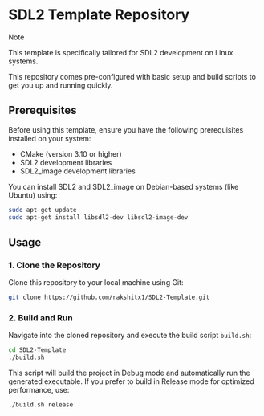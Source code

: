 # SDL2 Template Repository

> [!NOTE]
> This template is specifically tailored for SDL2 development on Linux systems.

This repository comes pre-configured with basic setup and build scripts to get you up and running quickly.

## Prerequisites

Before using this template, ensure you have the following prerequisites installed on your system:

- CMake (version 3.10 or higher)
- SDL2 development libraries
- SDL2_image development libraries

You can install SDL2 and SDL2_image on Debian-based systems (like Ubuntu) using:

```bash
sudo apt-get update
sudo apt-get install libsdl2-dev libsdl2-image-dev
```

## Usage

### 1. Clone the Repository

Clone this repository to your local machine using Git:

```bash
git clone https://github.com/rakshitx1/SDL2-Template.git
```

### 2. Build and Run

Navigate into the cloned repository and execute the build script `build.sh`:

```bash
cd SDL2-Template
./build.sh
```

This script will build the project in Debug mode and automatically run the generated executable. If you prefer to build in Release mode for optimized performance, use:

```bash
./build.sh release
```
